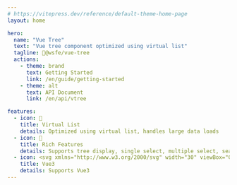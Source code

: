 ```yaml
---
# https://vitepress.dev/reference/default-theme-home-page
layout: home

hero:
  name: "Vue Tree"
  text: "Vue tree component optimized using virtual list"
  tagline: 🌲@wsfe/vue-tree
  actions:
    - theme: brand
      text: Getting Started
      link: /en/guide/getting-started
    - theme: alt
      text: API Document
      link: /en/api/vtree

features:
  - icon: 🚀
    title: Virtual List
    details: Optimized using virtual list, handles large data loads
  - icon: 📝
    title: Rich Features
    details: Supports tree display, single select, multiple select, search, dropdown, remote loading and drap-and-drop, etc.
  - icon: <svg xmlns="http://www.w3.org/2000/svg" width="30" viewBox="0 0 256 220.8"><path fill="#41B883" d="M204.8 0H256L128 220.8 0 0h97.92L128 51.2 157.44 0h47.36Z"/><path fill="#41B883" d="m0 0 128 220.8L256 0h-51.2L128 132.48 50.56 0H0Z"/><path fill="#35495E" d="M50.56 0 128 133.12 204.8 0h-47.36L128 51.2 97.92 0H50.56Z"/></svg>
    title: Vue3
    details: Supports Vue3
---
```


